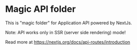 # Magic API folder

This is "magic folder" for Application API powered by NextJs.

Note: API works only in SSR (server side rendering) mode!

Read more at https://nextjs.org/docs/api-routes/introduction
